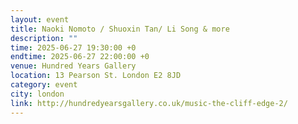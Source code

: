```yaml
---
layout: event
title: Naoki Nomoto / Shuoxin Tan/ Li Song & more
description: ""
time: 2025-06-27 19:30:00 +0
endtime: 2025-06-27 22:00:00 +0
venue: Hundred Years Gallery
location: 13 Pearson St. London E2 8JD
category: event
city: london
link: http://hundredyearsgallery.co.uk/music-the-cliff-edge-2/
---
```

